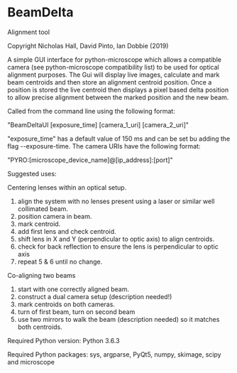 # BeamDelta
Alignment tool

Copyright Nicholas Hall, David Pinto, Ian Dobbie (2019)

A simple GUI interface for python-microscope which allows a compatible camera 
(see python-microscope compatibility list) to be used for optical alignment purposes.
The Gui will display live images, calculate and mark beam centroids and then store
an alignment centroid position. Once a position is stored the live centroid then 
displays a pixel based delta position to allow precise alignment between the marked
position and the new beam. 

Called from the command line using the following format:

"BeamDeltaUI [exposure_time] [camera_1_uri] [camera_2_uri]"

"exposure_time" has a default value of 150 ms and can be set bu adding the flag --exposure-time. 
The camera URIs have the following format:

"PYRO:[microscope_device_name]@[ip_address]:[port]"

Suggested uses:

Centering lenses within an optical setup.
1) align the system with no lenses present using a laser or similar well collimated
beam.
2) position camera in beam.
3) mark centroid.
4) add first lens and check centroid.
5) shift lens in X and Y (perpendicular to optic axis) to align centroids.
6) check for back reflection to ensure the lens is perpendicular to optic axis
7) repeat 5 & 6 until no change.

Co-aligning two beams
1) start with one correctly aligned beam.
2) construct a dual camera setup (description needed!)
3) mark centroids on both cameras.
4) turn of first beam, turn on second beam
5) use two mirrors to walk the beam (description needed) so it matches both centroids.

Required Python version: Python 3.6.3

Required Python packages: sys, argparse, PyQt5, numpy, skimage, scipy and microscope